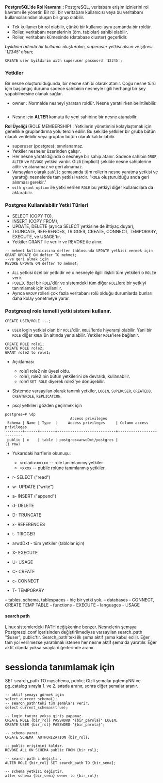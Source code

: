 **PostgreSQL'de Rol Kavramı :** PostgreSQL, veritabanı erişim izinlerini rol kavramı ile yönetir. Bir rol, bir veritabanı kullanıcısı veya bu veritabanı kullanıcılarından oluşan bir grup olabilir.
* Tek kullanıcı bir rol olabilir, çünkü bir kullanıcı aynı zamanda bir roldür.
* Roller, veritabanı nesnelerinin (örn. tablolar) sahibi olabilir.
* Roller, veritabanı kümesinde (database cluster) geçerlidir.

*byildirim adında bir kullanıcı oluşturalım, superuser yetkisi olsun ve şifresi '12345' olsun;*
```
CREATE user byildirim with superuser password '12345';
```

### Yetkiler

Bir nesne oluşturulduğunda, bir nesne sahibi olarak atanır. Çoğu nesne türü için başlangıç durumu sadece sahibinin nesneyle ilgili herhangi bir şey yapabilmesine olanak sağlar.
* owner : Normalde nesneyi yaratan roldür. Nesne yaratılırken belirtilebilir.
```

```
* Nesne için **ALTER** komutu ile yeni sahibine bir nesne atanabilir.

**Rol Üyeliği** (ROLE MEMBERSHIP) : Yetkilerin yönetimini kolaylaştımak için genellikle gruplandırma yolu tercih edilir. Bu şekilde yetkiler bir gruba bütün olarak verilebilir veya gruptan bütün olarak kaldırılabilir.

* superuser (postgres): sınırlanamaz.
* Yetkiler nesneler üzerinden çalışır.
* Her nesne yaratıldığında o nesneye bir sahip atanır. Sadece sahibin `DROP`, `ALTER`  ve `REVOKE` yetkisi vardır. Gizli (implicit) şekilde nesne sahiplerine aittir ve atanamaz ve geri alınamaz.
* Varsayılan olarak `public` şemasında tüm rollerin nesne yaratma yetkisi ve yarattığı nesnelerde tam yetkisi vardır. "`ROLE` oluşturulduğu anda geri alınması gerekir."
* `with grant option` ile yetki verilen `ROLE` bu yetkiyi diğer kullanıcılara da aktarabilir.

### Postgres Kullanılabilir Yetki Türleri
* SELECT (COPY TO),
* INSERT (COPY FROM),
* UPDATE, DELETE (ayrıca SELECT yetkisine de ihtiyaç duyar),
* TRUNCATE, REFERENCES, TRIGGER, CREATE, CONNECT, TEMPORARY, EXECUTE, ve USAGE'tır.
* Yetkiler GRANT ile verilir ve REVOKE ile alınır.

```
-- mehmet kullanıcısına defter tablosunda UPDATE yetkisi vermek için
GRANT UPDATE ON defter TO mehmet;
--ve geri almak için
REVOKE UPDATE ON defter TO mehmet;
```
* `ALL` yetkisi özel bir yetkidir ve o nesneyle ilgili ilişkili tüm yetkileri o `ROLE`e verir.
* `PUBLIC` özel bir `ROLE`'dür  ve sistemdeki tüm diğer `ROLE`lere bir yetkiyi tanımlamak için kullanılır.
* Ayrıca `GROUP` rolleri çok fazla veritabanı rolü olduğu durumlarda bunları daha kolay yönetmeye yarar.


### Postgresql role temelli yetki sistemi kullanır.

```
CREATE USER/ROLE ...;

```

* `USER` login yetkisi olan bir `ROLE`'dür.  `ROLE`'lerde hiyerarşi olabilir. Yani bir `ROLE` diğer `ROLE`'ün altında yer alabilir. Yetkiler `ROLE`'lere bağlanır.

```
CREATE ROLE role1;
CREATE ROLE role2;
GRANT role2 to role1;

```
* Açıklaması
  - role1 role2 nin üyesi oldu.
  - role1, role2'nin bütün yetkilerini de devraldı, kullanabilir.
  - role1 `SET ROLE` diyerek role2'ye dönüşebilir.

* Sistemde varsayılan olarak tanımlı yetkiler, `LOGIN`, `SUPERUSER`, `CREATEDB`, `CREATEROLE`, `REPLICATION`.

* psql yetkileri gözden geçirmek için

```
postgres=# \dp
                              Access privileges
 Schema | Name | Type  |     Access privileges     | Column access privileges
--------+------+-------+---------------------------+--------------------------
 public | x    | table | postgres=arwdDxt/postgres |
(1 row)

```
* Yukarıdaki harflerin okunuşu:
  - <roladı>=xxxx -- role tanımlanmış yetkiler
  - =xxxx -- public rolüne tanımlanmış yetkiler.

* r- SELECT ("read")
* w- UPDATE ("write")
* a- INSERT ("append")
* d- DELETE
* D- TRUNCATE
* x- REFERENCES
* t- TRIGGER
* arwdDxt - tüm yetkiler (tablolar için)
* X- EXECUTE
* U- USAGE
* C- CREATE
* c- CONNECT
* T- TEMPORARY

– tables, schema, tablespaces - hiç bir yetki yok.
– databases - CONNECT, CREATE TEMP TABLE
– functions - EXECUTE
– languages - USAGE

#### search path

Linux sistemlerdeki PATH değişkenine benzer. Nesnelerin şemaya Postgresql.conf içerisinden değiştirilmediyse varsayılan search_path "$user", public'tir. Search_path'teki ilk şema aktif şema kabul edilir. Eğer tam yol verilmezse yaratılmak istenen her nesne aktif şema'da yaratılır. Eğer aktif olanda yoksa sırayla diğerlerinde aranır.

# sessionda tanımlamak için
SET search_path TO myschema, public;
Gizli şemalar
pgtempNN ve pg_catalog sırayla 1. ve 2. sırada aranır, sonra diğer şemalar aranır.

```
-- aktif şemayı görmek için
select current_schema();
-- search_path'teki tüm şemaları verir.
select current_schemas(true);
```

```
-- login tanımı yoksa giriş yapamaz.
CREATE ROLE {bir_rol} PASSWORD '{bir_parola}' LOGIN;
CREATE USER {bir_rol} PASSWORD '{bir_parola}';

-- schema yarat.
CREATE SCHEMA  AUTHORIZATION {bir_rol};

-- public erişimini kaldır.
REVOKE ALL ON SCHEMA public FROM {bir_rol};

-- search path i değiştir.
ALTER ROLE {bir_rol} SET search_path TO {bir_sema};

-- schema yetkisi değiştir.
alter schema {bir_sema} owner to {bir_rol};

```